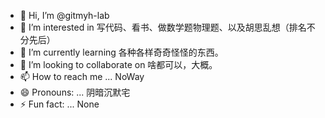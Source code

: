 - 👋 Hi, I’m @gitmyh-lab
- 👀 I’m interested in 写代码、看书、做数学题物理题、以及胡思乱想（排名不分先后）
- 🌱 I’m currently learning 各种各样奇奇怪怪的东西。
- 💞️ I’m looking to collaborate on 啥都可以，大概。
- 📫 How to reach me ... NoWay
- 😄 Pronouns: ... 阴暗沉默宅
- ⚡ Fun fact: ... None

<!---
gitmyh-lab/gitmyh-lab is a ✨ special ✨ repository because its `README.md` (this file) appears on your GitHub profile.
You can click the Preview link to take a look at your changes.
--->
